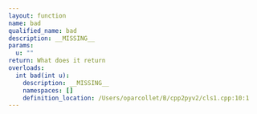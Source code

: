 ```yaml
---
layout: function
name: bad
qualified_name: bad
description: __MISSING__
params:
  u: ""
return: What does it return
overloads:
  int bad(int u):
    description: __MISSING__
    namespaces: []
    definition_location: /Users/oparcollet/B/cpp2pyv2/cls1.cpp:10:1
---
```


